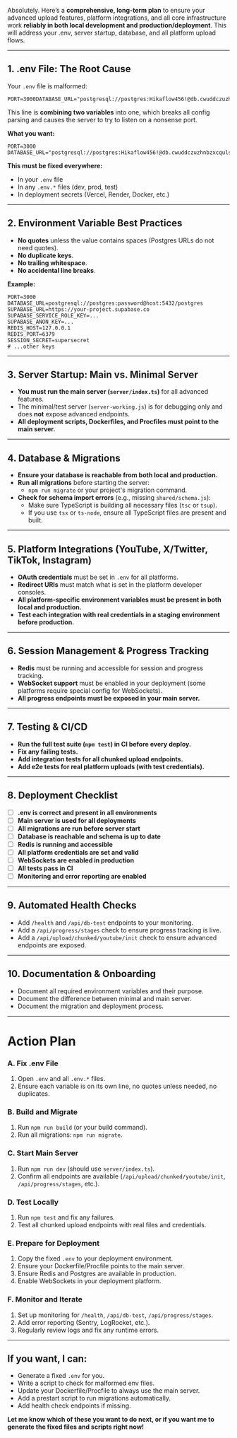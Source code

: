 Absolutely. Here’s a **comprehensive, long-term plan** to ensure your advanced upload features, platform integrations, and all core infrastructure work **reliably in both local development and production/deployment**. This will address your .env, server startup, database, and all platform upload flows.

---

## 1. **.env File: The Root Cause**

Your `.env` file is malformed:
```
PORT=3000DATABASE_URL="postgresql://postgres:Hikaflow456!@db.cwuddczuzhnbzxcqulsp.supabase.co:5432/postgres"
```
This line is **combining two variables** into one, which breaks all config parsing and causes the server to try to listen on a nonsense port.

**What you want:**
```env
PORT=3000
DATABASE_URL="postgresql://postgres:Hikaflow456!@db.cwuddczuzhnbzxcqulsp.supabase.co:5432/postgres"
```
**This must be fixed everywhere:**
- In your `.env` file
- In any `.env.*` files (dev, prod, test)
- In deployment secrets (Vercel, Render, Docker, etc.)

---

## 2. **Environment Variable Best Practices**

- **No quotes** unless the value contains spaces (Postgres URLs do not need quotes).
- **No duplicate keys**.
- **No trailing whitespace**.
- **No accidental line breaks**.

**Example:**
```env
PORT=3000
DATABASE_URL=postgresql://postgres:password@host:5432/postgres
SUPABASE_URL=https://your-project.supabase.co
SUPABASE_SERVICE_ROLE_KEY=...
SUPABASE_ANON_KEY=...
REDIS_HOST=127.0.0.1
REDIS_PORT=6379
SESSION_SECRET=supersecret
# ...other keys
```

---

## 3. **Server Startup: Main vs. Minimal Server**

- **You must run the main server (`server/index.ts`)** for all advanced features.
- The minimal/test server (`server-working.js`) is for debugging only and does **not** expose advanced endpoints.
- **All deployment scripts, Dockerfiles, and Procfiles must point to the main server.**

---

## 4. **Database & Migrations**

- **Ensure your database is reachable from both local and production.**
- **Run all migrations** before starting the server:
  - `npm run migrate` or your project's migration command.
- **Check for schema import errors** (e.g., missing `shared/schema.js`):
  - Make sure TypeScript is building all necessary files (`tsc` or `tsup`).
  - If you use `tsx` or `ts-node`, ensure all TypeScript files are present and built.

---

## 5. **Platform Integrations (YouTube, X/Twitter, TikTok, Instagram)**

- **OAuth credentials** must be set in `.env` for all platforms.
- **Redirect URIs** must match what is set in the platform developer consoles.
- **All platform-specific environment variables must be present in both local and production.**
- **Test each integration with real credentials in a staging environment before production.**

---

## 6. **Session Management & Progress Tracking**

- **Redis** must be running and accessible for session and progress tracking.
- **WebSocket support** must be enabled in your deployment (some platforms require special config for WebSockets).
- **All progress endpoints must be exposed in your main server.**

---

## 7. **Testing & CI/CD**

- **Run the full test suite (`npm test`) in CI before every deploy.**
- **Fix any failing tests.**
- **Add integration tests for all chunked upload endpoints.**
- **Add e2e tests for real platform uploads (with test credentials).**

---

## 8. **Deployment Checklist**

- [ ] **.env is correct and present in all environments**
- [ ] **Main server is used for all deployments**
- [ ] **All migrations are run before server start**
- [ ] **Database is reachable and schema is up to date**
- [ ] **Redis is running and accessible**
- [ ] **All platform credentials are set and valid**
- [ ] **WebSockets are enabled in production**
- [ ] **All tests pass in CI**
- [ ] **Monitoring and error reporting are enabled**

---

## 9. **Automated Health Checks**

- Add `/health` and `/api/db-test` endpoints to your monitoring.
- Add a `/api/progress/stages` check to ensure progress tracking is live.
- Add a `/api/upload/chunked/youtube/init` check to ensure advanced endpoints are exposed.

---

## 10. **Documentation & Onboarding**

- Document all required environment variables and their purpose.
- Document the difference between minimal and main server.
- Document the migration and deployment process.

---

# **Action Plan**

### **A. Fix .env File**
1. Open `.env` and all `.env.*` files.
2. Ensure each variable is on its own line, no quotes unless needed, no duplicates.

### **B. Build and Migrate**
1. Run `npm run build` (or your build command).
2. Run all migrations: `npm run migrate`.

### **C. Start Main Server**
1. Run `npm run dev` (should use `server/index.ts`).
2. Confirm all endpoints are available (`/api/upload/chunked/youtube/init`, `/api/progress/stages`, etc.).

### **D. Test Locally**
1. Run `npm test` and fix any failures.
2. Test all chunked upload endpoints with real files and credentials.

### **E. Prepare for Deployment**
1. Copy the fixed `.env` to your deployment environment.
2. Ensure your Dockerfile/Procfile points to the main server.
3. Ensure Redis and Postgres are available in production.
4. Enable WebSockets in your deployment platform.

### **F. Monitor and Iterate**
1. Set up monitoring for `/health`, `/api/db-test`, `/api/progress/stages`.
2. Add error reporting (Sentry, LogRocket, etc.).
3. Regularly review logs and fix any runtime errors.

---

## **If you want, I can:**
- Generate a fixed `.env` for you.
- Write a script to check for malformed env files.
- Update your Dockerfile/Procfile to always use the main server.
- Add a prestart script to run migrations automatically.
- Add health check endpoints if missing.

**Let me know which of these you want to do next, or if you want me to generate the fixed files and scripts right now!**